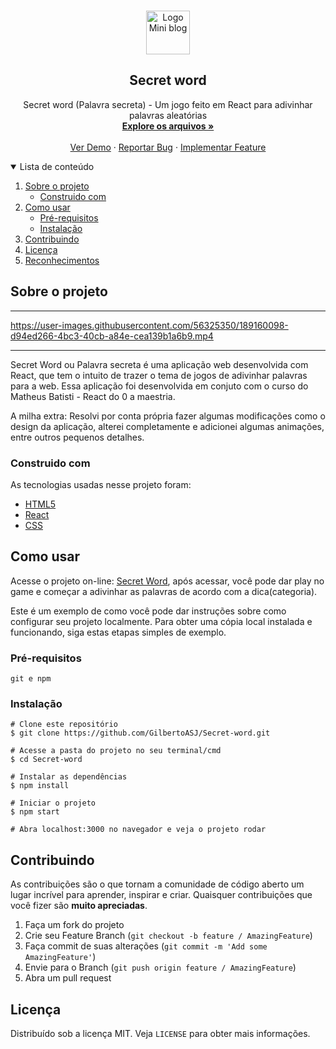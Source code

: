 
<!-- PROJECT LOGO -->
<br />
<p align="center">
  <a href="https://github.com/GilbertoASJ/Mini-blog">
    <img 
      src="./src/assets/urban-cloud.png" 
      alt="Logo Mini blog"
      height="70" 
    >
  </a>

  <h2 align="center">Secret word</h2>

  <p align="center">
    Secret word (Palavra secreta) - Um jogo feito em React para adivinhar palavras aleatórias
    <br />
    <a href="https://github.com/GilbertoASJ/Secret-word"><strong>Explore os arquivos »</strong></a>
    <br />
    <br />
    <a href="https://github.com/GilbertoASJ/Secret-word">Ver Demo</a>
    ·
    <a href="https://github.com/GilbertoASJ/Secret-word/issues">Reportar Bug</a>
    ·
    <a href="https://github.com/GilbertoASJ/Secret-word/issues">Implementar Feature</a>
  </p>
</p>

<!-- TABLE OF CONTENTS -->
<details open="open">
  <summary>Lista de conteúdo</summary>
  <ol>
    <li>
      <a href="#Sobre-o-projeto">Sobre o projeto</a>
      <ul>
        <li><a href="#Construido-com">Construido com</a></li>
      </ul>
    </li>
    <li>
      <a href="#Como-usar">Como usar</a>
      <ul>
        <li><a href="#Pré-requisitos">Pré-requisitos</a></li>
        <li><a href="#Instalação">Instalação</a></li>
      </ul>
    </li>
    <li><a href="#Contribuindo">Contribuindo</a></li>
    <li><a href="#Licença">Licença</a></li>
    <li><a href="#Reconhecimentos">Reconhecimentos</a></li>
  </ol>
</details>

<!-- ABOUT THE PROJECT -->
## Sobre o projeto

<hr>

https://user-images.githubusercontent.com/56325350/189160098-d94ed266-4bc3-40cb-a84e-cea139b1a6b9.mp4

<hr>

Secret Word ou Palavra secreta é uma aplicação web desenvolvida com React, que tem o intuito de trazer o tema de jogos de adivinhar palavras para a web. Essa aplicação foi desenvolvida em conjuto com o curso do Matheus Batisti - React do 0 a maestria.

A milha extra: Resolvi por conta própria fazer algumas modificações como o design da aplicação, alterei completamente e adicionei algumas animações, entre outros pequenos detalhes.

### Construido com

As tecnologias usadas nesse projeto foram:
* [HTML5](https://developer.mozilla.org/pt-BR/docs/Web/Guide/HTML/HTML5)
* [React](https://pt-br.reactjs.org/)
* [CSS](https://developer.mozilla.org/pt-BR/docs/Web/CSS)

<!-- GETTING STARTED -->
## Como usar

Acesse o projeto on-line: <a href="https://secret-word-gilbertoasj.vercel.app/">Secret Word</a>, após acessar, você pode dar play no game e começar a adivinhar as palavras de acordo com a dica(categoria).

Este é um exemplo de como você pode dar instruções sobre como configurar seu projeto localmente. Para obter uma cópia local instalada e funcionando, siga estas etapas simples de exemplo.

### Pré-requisitos

``` git e npm ```

### Instalação

```
# Clone este repositório
$ git clone https://github.com/GilbertoASJ/Secret-word.git

# Acesse a pasta do projeto no seu terminal/cmd
$ cd Secret-word

# Instalar as dependências
$ npm install

# Iniciar o projeto
$ npm start

# Abra localhost:3000 no navegador e veja o projeto rodar
```

<!-- CONTRIBUTING -->
## Contribuindo

As contribuições são o que tornam a comunidade de código aberto um lugar incrível para aprender, inspirar e criar. Quaisquer contribuições que você fizer são **muito apreciadas**.

1. Faça um fork do projeto
2. Crie seu Feature Branch (`git checkout -b feature / AmazingFeature`)
3. Faça commit de suas alterações (`git commit -m 'Add some AmazingFeature'`)
4. Envie para o Branch (`git push origin feature / AmazingFeature`)
5. Abra um pull request

<!-- LICENSE -->
## Licença

Distribuído sob a licença MIT. Veja `LICENSE` para obter mais informações.
